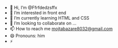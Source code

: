 - 👋 Hi, I’m @Ffrfdedzsffx
- 👀 I’m interested in front end
- 🌱 I’m currently learning HTML and CSS
- 💞️ I’m looking to collaborate on ...
- 📫 How to reach me mojtabazare8032@gmail.com
- 😄 Pronouns: him
- ⚡ 

<!---
Ffrfdedzsffx/Ffrfdedzsffx is a ✨ special ✨ repository because its `README.md` (this file) appears on your GitHub profile.
You can click the Preview link to take a look at your changes.
--->

